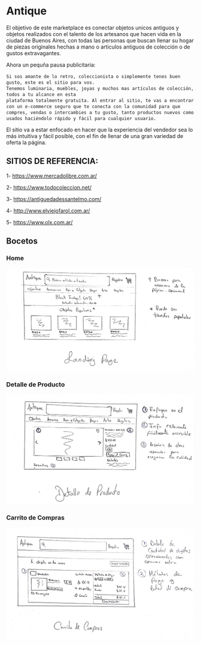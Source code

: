 # Antique

El objetivo de este marketplace es conectar objetos unicos antiguos y objetos realizados con el talento de los artesanos que hacen vida en la ciudad de Buenos Aires, con todas las personas que buscan llenar su hogar de piezas originales hechas a mano o articulos antiguos de colección o de gustos extravagantes.

Ahora un pequña pausa publicitaria:

```
Si sos amante de lo retro, coleccionista o simplemente tenes buen gusto, este es el sitio para vos. 
Tenemos luminaria, muebles, joyas y muchos mas artículos de colección, todos a tu alcance en esta
plataforma totalmente gratuita. Al entrar al sitio, te vas a encontrar con un e-commerce seguro que te conecta con la comunidad para que compres, vendas o intercambies a tu gusto, tanto productos nuevos como usados haciéndolo rápido y fácil para cualquier usuario.
```

El sitio va a estar enfocado en hacer que la experiencia del vendedor sea lo más intuitiva y fácil posible, con el fin de llenar de una gran variedad de oferta la página.

## SITIOS DE REFERENCIA:

1- https://www.mercadolibre.com.ar/

2- https://www.todocoleccion.net/

3- https://antiguedadessantelmo.com/

4- http://www.elviejofarol.com.ar/

5- https://www.olx.com.ar/

## Bocetos

### Home
![Home](./assets/home.jpg)

### Detalle de Producto

![Detalle de Producto](./assets/detalle_producto.jpg)

### Carrito de Compras

![Detalle de Producto](./assets/carrito.jpg)
